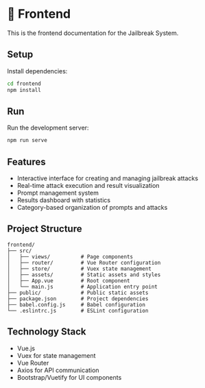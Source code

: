 # 🔼 Frontend

This is the frontend documentation for the Jailbreak System.

## Setup

Install dependencies:

```bash
cd frontend
npm install
```

## Run

Run the development server:

```bash
npm run serve
```

## Features

- Interactive interface for creating and managing jailbreak attacks
- Real-time attack execution and result visualization
- Prompt management system
- Results dashboard with statistics
- Category-based organization of prompts and attacks

## Project Structure

```
frontend/
├── src/
│   ├── views/          # Page components
│   ├── router/         # Vue Router configuration
│   ├── store/          # Vuex state management
│   ├── assets/         # Static assets and styles
│   ├── App.vue         # Root component
│   └── main.js         # Application entry point
├── public/             # Public static assets
├── package.json        # Project dependencies
├── babel.config.js     # Babel configuration
└── .eslintrc.js        # ESLint configuration
```

## Technology Stack

- Vue.js
- Vuex for state management
- Vue Router
- Axios for API communication
- Bootstrap/Vuetify for UI components
